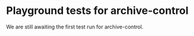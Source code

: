 # Playground tests for archive-control
We are still awaiting the first test run for archive-control.
